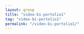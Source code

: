 ```yaml
---
layout: group
title: "video-bi-portolio1"
tag: "video-bi-portolio1"
permalink: "/video-bi-portolio1/"
---
```

